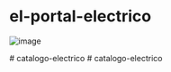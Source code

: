 ﻿# el-portal-electrico
![image](https://user-images.githubusercontent.com/82006357/183231707-c111e6c2-83e0-4fdc-9acc-09a770349a87.png)

#   c a t a l o g o - e l e c t r i c o  
 #   c a t a l o g o - e l e c t r i c o  
 
